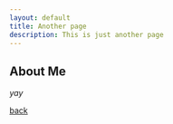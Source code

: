 ```yaml
---
layout: default
title: Another page
description: This is just another page
---
```


## About Me

_yay_

[back](./)